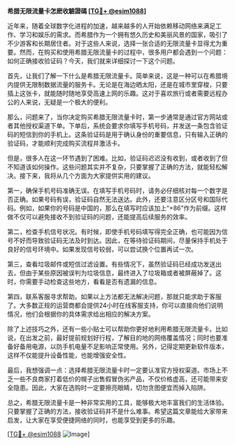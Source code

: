 **希腊无限流量卡怎麽收驗證碼 [[TG💪+ @esim1088](https://t.me/s/esim1088)]**

近年来，随着全球数字化进程的加速，越来越多的人开始依赖移动网络来满足工作、学习和娱乐的需求。而希腊作为一个拥有悠久历史和美丽风景的国家，吸引了不少游客和长期居住者。对于这些人来说，选择一张合适的无限流量卡显得尤为重要。然而，在购买和使用希腊无限流量卡的过程中，很多用户都会遇到一个问题：如何正确接收验证码？今天，我们就来详细探讨一下这个问题。

首先，让我们了解一下什么是希腊无限流量卡。简单来说，这是一种可以在希腊境内提供无限制数据流量的服务卡。无论是在海边晒太阳，还是在城市里穿梭，只要插上这张卡，就能随时随地享受高速上网的乐趣。这对于喜欢旅行或者需要远程办公的人来说，无疑是一个极大的便利。

那么，问题来了，当你决定购买希腊无限流量卡时，第一步通常是通过官方网站或者其他授权渠道下单。下单后，系统会要求你填写手机号码，并发送一条包含验证码的短信到你的手机上。这条验证码是用于确认身份的重要信息，只有输入正确的验证码，才能顺利完成购买流程并激活卡。

但是，很多人在这一环节遇到了困难。比如，验证码迟迟没有收到，或者收到了但不知道该如何操作。这些问题其实并不复杂，只要掌握了正确的方法，就能轻松解决。接下来，我将从几个方面为大家提供实用的建议。

第一，确保手机号码准确无误。在填写手机号码时，请务必仔细核对每一个数字是否正确。如果号码有误，验证码自然无法送达。此外，还要注意区分区号和国际代码。例如，如果你的号码是中国的，那么在填写时应该加上“+86”作为前缀。这样做不仅可以避免接收不到验证码的问题，还能提高后续服务的效率。

第二，检查手机信号状况。有时候，即使手机号码填写得完全正确，也可能因为信号不好而导致验证码无法及时到达。因此，在等待验证码期间，尽量保持手机处于良好的信号环境中。如果发现信号较弱，可以尝试换个位置再试一次。

第三，查看垃圾邮件或短信过滤设置。有些情况下，虽然验证码已经成功发送出去，但由于某些原因被误判为垃圾信息，最终进入了垃圾箱或者被屏蔽掉了。这时，你需要手动检查这些地方，看看是否有遗漏的信息。

第四，联系客服寻求帮助。如果以上方法都无法解决问题，那就只能求助于客服了。大多数正规的运营商都会提供24小时在线客服支持，你可以直接向他们说明情况，他们会根据你的具体需求给出相应的解决方案。

除了上述技巧之外，还有一些小贴士可以帮助你更好地利用希腊无限流量卡。比如说，在出发之前，最好提前规划好行程，了解目的地的网络覆盖情况；同时也要准备好备用电源，以防手机电量不足影响正常使用。另外，记得定期更新软件版本，这样不仅能提升设备性能，也能增强安全性。

最后，我想强调一点：选择希腊无限流量卡时一定要认准官方授权渠道。市场上不乏一些不良商家打着低价的幌子出售假冒伪劣产品，不仅价格虚高，还可能带来安全隐患。因此，大家在选购时一定要擦亮眼睛，切勿贪图便宜而掉入陷阱。

总之，希腊无限流量卡是一种非常实用的工具，能够极大地丰富我们的生活体验。只要掌握了正确的方法，接收验证码并不是什么难事。希望这篇文章能给大家带来启发，让大家在享受便捷网络的同时，也能享受到更多的乐趣。

[[TG💪+ @esim1088](https://t.me/s/esim1088) ![Image](https://i.postimg.cc/4NQfJmqS/Snipaste-2025-05-13-00-14-12.png)]